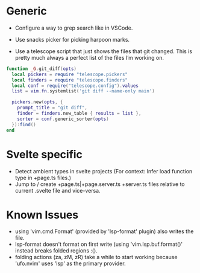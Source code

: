 # Generic

- Configure a way to grep search like in VSCode.

- Use snacks picker for picking harpoon marks.

- Use a telescope script that just shows the files that git changed. This is pretty much always a perfect list of the files I’m working on.

```lua
function _G.git_diff(opts)
  local pickers = require "telescope.pickers"
  local finders = require "telescope.finders"
  local conf = require("telescope.config").values
  list = vim.fn.systemlist('git diff --name-only main')

  pickers.new(opts, {
    prompt_title = "git diff",
    finder = finders.new_table { results = list },
    sorter = conf.generic_sorter(opts)
  }):find()
end
```

# Svelte specific

- Detect ambient types in svelte projects (For context: Infer load function type in +page.ts files.)
- Jump to / create +page.ts|+page.server.ts +server.ts files relative to current .svelte file and vice-versa.

# Known Issues

- using 'vim.cmd.Format' (provided by 'lsp-format' plugin) also writes the file.
- lsp-format doesn't format on first write (using 'vim.lsp.buf.format()' instead breaks folded regions :().
- folding actions (za, zM, zR) take a while to start working because 'ufo.nvim' uses 'lsp' as the primary provider.
